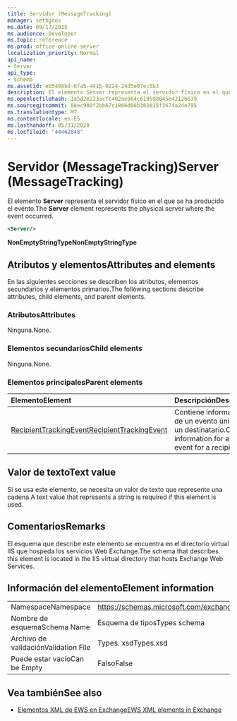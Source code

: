 ```yaml
---
title: Servidor (MessageTracking)
manager: sethgros
ms.date: 09/17/2015
ms.audience: Developer
ms.topic: reference
ms.prod: office-online-server
localization_priority: Normal
api_name:
- Server
api_type:
- schema
ms.assetid: eb5408bd-6fa5-4415-9224-24d5e07ec5b3
description: El elemento Server representa el servidor físico en el que se ha producido el evento.
ms.openlocfilehash: 1a5d2e223acfc402ae964c619598845e4212b639
ms.sourcegitcommit: 88ec988f2bb67c1866d06b361615f3674a24e795
ms.translationtype: MT
ms.contentlocale: es-ES
ms.lasthandoff: 05/31/2020
ms.locfileid: "44462048"
---
```

# <a name="server-messagetracking"></a><span data-ttu-id="83e76-103">Servidor (MessageTracking)</span><span class="sxs-lookup"><span data-stu-id="83e76-103">Server (MessageTracking)</span></span>

<span data-ttu-id="83e76-104">El elemento **Server** representa el servidor físico en el que se ha producido el evento.</span><span class="sxs-lookup"><span data-stu-id="83e76-104">The **Server** element represents the physical server where the event occurred.</span></span> 
  
```XML
<Server/>
```

 <span data-ttu-id="83e76-105">**NonEmptyStringType**</span><span class="sxs-lookup"><span data-stu-id="83e76-105">**NonEmptyStringType**</span></span>
## <a name="attributes-and-elements"></a><span data-ttu-id="83e76-106">Atributos y elementos</span><span class="sxs-lookup"><span data-stu-id="83e76-106">Attributes and elements</span></span>

<span data-ttu-id="83e76-107">En las siguientes secciones se describen los atributos, elementos secundarios y elementos primarios.</span><span class="sxs-lookup"><span data-stu-id="83e76-107">The following sections describe attributes, child elements, and parent elements.</span></span>
  
### <a name="attributes"></a><span data-ttu-id="83e76-108">Atributos</span><span class="sxs-lookup"><span data-stu-id="83e76-108">Attributes</span></span>

<span data-ttu-id="83e76-109">Ninguna.</span><span class="sxs-lookup"><span data-stu-id="83e76-109">None.</span></span>
  
### <a name="child-elements"></a><span data-ttu-id="83e76-110">Elementos secundarios</span><span class="sxs-lookup"><span data-stu-id="83e76-110">Child elements</span></span>

<span data-ttu-id="83e76-111">Ninguna.</span><span class="sxs-lookup"><span data-stu-id="83e76-111">None.</span></span>
  
### <a name="parent-elements"></a><span data-ttu-id="83e76-112">Elementos principales</span><span class="sxs-lookup"><span data-stu-id="83e76-112">Parent elements</span></span>

|<span data-ttu-id="83e76-113">**Elemento**</span><span class="sxs-lookup"><span data-stu-id="83e76-113">**Element**</span></span>|<span data-ttu-id="83e76-114">**Descripción**</span><span class="sxs-lookup"><span data-stu-id="83e76-114">**Description**</span></span>|
|:-----|:-----|
|[<span data-ttu-id="83e76-115">RecipientTrackingEvent</span><span class="sxs-lookup"><span data-stu-id="83e76-115">RecipientTrackingEvent</span></span>](recipienttrackingevent.md) <br/> |<span data-ttu-id="83e76-116">Contiene información de un evento único para un destinatario.</span><span class="sxs-lookup"><span data-stu-id="83e76-116">Contains information for a single event for a recipient.</span></span>  <br/> |
   
## <a name="text-value"></a><span data-ttu-id="83e76-117">Valor de texto</span><span class="sxs-lookup"><span data-stu-id="83e76-117">Text value</span></span>

<span data-ttu-id="83e76-118">Si se usa este elemento, se necesita un valor de texto que represente una cadena.</span><span class="sxs-lookup"><span data-stu-id="83e76-118">A text value that represents a string is required if this element is used.</span></span>
  
## <a name="remarks"></a><span data-ttu-id="83e76-119">Comentarios</span><span class="sxs-lookup"><span data-stu-id="83e76-119">Remarks</span></span>

<span data-ttu-id="83e76-120">El esquema que describe este elemento se encuentra en el directorio virtual IIS que hospeda los servicios Web Exchange.</span><span class="sxs-lookup"><span data-stu-id="83e76-120">The schema that describes this element is located in the IIS virtual directory that hosts Exchange Web Services.</span></span>
  
## <a name="element-information"></a><span data-ttu-id="83e76-121">Información del elemento</span><span class="sxs-lookup"><span data-stu-id="83e76-121">Element information</span></span>

|||
|:-----|:-----|
|<span data-ttu-id="83e76-122">Namespace</span><span class="sxs-lookup"><span data-stu-id="83e76-122">Namespace</span></span>  <br/> |https://schemas.microsoft.com/exchange/services/2006/types  <br/> |
|<span data-ttu-id="83e76-123">Nombre de esquema</span><span class="sxs-lookup"><span data-stu-id="83e76-123">Schema Name</span></span>  <br/> |<span data-ttu-id="83e76-124">Esquema de tipos</span><span class="sxs-lookup"><span data-stu-id="83e76-124">Types schema</span></span>  <br/> |
|<span data-ttu-id="83e76-125">Archivo de validación</span><span class="sxs-lookup"><span data-stu-id="83e76-125">Validation File</span></span>  <br/> |<span data-ttu-id="83e76-126">Types. xsd</span><span class="sxs-lookup"><span data-stu-id="83e76-126">Types.xsd</span></span>  <br/> |
|<span data-ttu-id="83e76-127">Puede estar vacío</span><span class="sxs-lookup"><span data-stu-id="83e76-127">Can be Empty</span></span>  <br/> |<span data-ttu-id="83e76-128">Falso</span><span class="sxs-lookup"><span data-stu-id="83e76-128">False</span></span>  <br/> |
   
## <a name="see-also"></a><span data-ttu-id="83e76-129">Vea también</span><span class="sxs-lookup"><span data-stu-id="83e76-129">See also</span></span>



- [<span data-ttu-id="83e76-130">Elementos XML de EWS en Exchange</span><span class="sxs-lookup"><span data-stu-id="83e76-130">EWS XML elements in Exchange</span></span>](ews-xml-elements-in-exchange.md)

